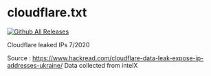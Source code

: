 # cloudflare.txt
[![Github All Releases](https://img.shields.io/twitter/follow/TebbaaX)]()

Cloudflare leaked IPs 7/2020 

Source : https://www.hackread.com/cloudflare-data-leak-expose-ip-addresses-ukraine/
Data collected from intelX 
